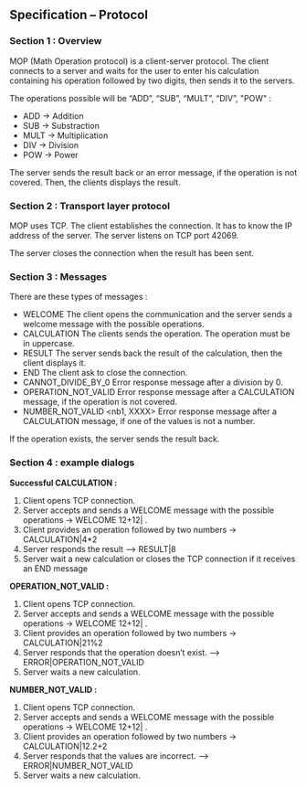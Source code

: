 ## Specification – Protocol

### Section 1 : Overview

MOP (Math Operation protocol) is a client-server protocol. 
The client connects to a server and waits for the user to enter his calculation containing his operation followed by two digits, then sends it to the servers.

The operations possible will be “ADD”, “SUB”, “MULT”, “DIV”, "POW" :
-	ADD -> Addition
-	SUB -> Substraction
-	MULT -> Multiplication
-	DIV -> Division
-	POW -> Power

The server sends the result back or an error message, if the operation is not covered.
Then, the clients displays the result.

### Section 2 : Transport layer protocol

MOP uses TCP. The client establishes the connection. 
It has to know the IP address of the server. 
The server listens on TCP port 42069.

The server closes the connection when the result has been sent.

### Section 3 : Messages

There are these types of messages :
-	WELCOME
     The client opens the communication and the server sends a welcome message with the possible operations.
-	CALCULATION <nb1 OPERATION nb2>
     The clients sends the operation. The operation must be in uppercase.
-	RESULT <Number>
     The server sends back the result of the calculation, then the client displays it.
-   END
     The client ask to close the connection.
-   CANNOT_DIVIDE_BY_0
     Error response message after a division by 0.
-	OPERATION_NOT_VALID <operation>
     Error response message after a CALCULATION message, if the operation is not covered.
-   NUMBER_NOT_VALID <nb1, XXXX>
     Error response message after a CALCULATION message, if one of the values is not a number.

If the operation exists, the server sends the result back.

### Section 4 : example dialogs

**Successful CALCULATION :**
1. Client opens TCP connection.
2. Server accepts and sends a WELCOME message with the possible operations -> WELCOME 12+12| <OP>. 
3. Client provides an operation followed by two numbers -> CALCULATION|4*2
4. Server responds the result --> RESULT|8
5. Server wait a new calculation or closes the TCP connection if it receives an END message

**OPERATION_NOT_VALID :**
1. Client opens TCP connection.
2. Server accepts and sends a WELCOME message with the possible operations -> WELCOME 12+12| <OP>. 
3. Client provides an operation followed by two numbers -> CALCULATION|21%2
4. Server responds that the operation doesn’t exist. --> ERROR|OPERATION_NOT_VALID
5. Server waits a new calculation.

**NUMBER_NOT_VALID :**
1. Client opens TCP connection.
2. Server accepts and sends a WELCOME message with the possible operations -> WELCOME 12+12| <OP>. 
3. Client provides an operation followed by two numbers -> CALCULATION|12.2+2
4. Server responds that the values are incorrect. --> ERROR|NUMBER_NOT_VALID
5. Server waits a new calculation.



